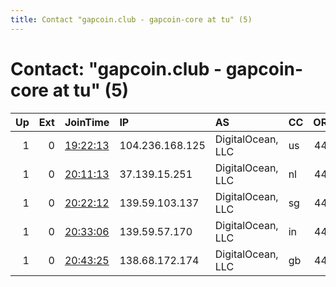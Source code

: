 ```yaml
---
title: Contact "gapcoin.club - gapcoin-core at tu" (5)
---
```


# Contact: "gapcoin.club - gapcoin-core at tu" (5)

|   Up |   Ext | JoinTime                                                                                            | IP              | AS                | CC   |   ORp |   Dirp | OS    | Version   | Nickname         |   eFamMembers |
|-----:|------:|:----------------------------------------------------------------------------------------------------|:----------------|:------------------|:-----|------:|-------:|:------|:----------|:-----------------|--------------:|
|    1 |     0 | [19:22:13](https://metrics.torproject.org/rs.html#details/E58F54184935689AC7BFD983FB887AFE2D443B4D) | 104.236.168.125 | DigitalOcean, LLC | us   |   443 |      0 | Linux | 0.4.5.7   | gapcoinclub0obfs |             1 |
|    1 |     0 | [20:11:13](https://metrics.torproject.org/rs.html#details/D45F4849375448593C96714C04E4DECB5CEA4AF6) | 37.139.15.251   | DigitalOcean, LLC | nl   |   443 |      0 | Linux | 0.4.5.7   | gapcoinclub1obfs |             1 |
|    1 |     0 | [20:22:12](https://metrics.torproject.org/rs.html#details/88DD931616BD2459E5243390A2CD5BF5E10F6F88) | 139.59.103.137  | DigitalOcean, LLC | sg   |   443 |      0 | Linux | 0.4.5.7   | gapcoinclub2obfs |             1 |
|    1 |     0 | [20:33:06](https://metrics.torproject.org/rs.html#details/E1057ADD52BD02E503A540A3ABBA89DD2C9A6DD4) | 139.59.57.170   | DigitalOcean, LLC | in   |   443 |      0 | Linux | 0.4.5.7   | gapcoinclub3obfs |             1 |
|    1 |     0 | [20:43:25](https://metrics.torproject.org/rs.html#details/A370313361F05FABE3633E81B18CB8C321136551) | 138.68.172.174  | DigitalOcean, LLC | gb   |   443 |      0 | Linux | 0.4.5.7   | gapcoinclub4obfs |             1 |
